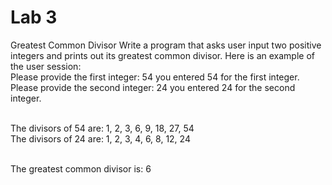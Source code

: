 # Lab 3
Greatest Common Divisor
Write a program that asks user input two positive integers and prints out its greatest common 
divisor. Here is an example of the user session: <br>
Please provide the first integer: 54 you entered 54 for the first integer. <br>
Please provide the second integer: 24 you entered 24 for the second integer. <br> <br>

The divisors of 54 are: 1, 2, 3, 6, 9, 18, 27, 54 <br>
The divisors of 24 are: 1, 2, 3, 4, 6, 8, 12, 24 <br> <br>

The greatest common divisor is: 6 <br>

